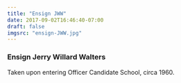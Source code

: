 ```yaml
---
title: "Ensign JWW"
date: 2017-09-02T16:46:40-07:00
draft: false
imgsrc: "ensign-JWW.jpg"
---
```


### Ensign Jerry Willard Walters

Taken upon entering Officer Candidate School, circa 1960.
